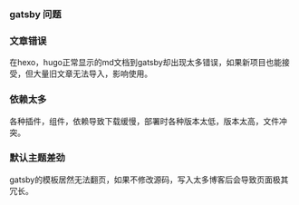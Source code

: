 ### gatsby 问题

### 文章错误

在hexo，hugo正常显示的md文档到gatsby却出现太多错误，如果新项目也能接受，但大量旧文章无法导入，影响使用。


### 依赖太多

各种插件，组件，依赖导致下载缓慢，部署时各种版本太低，版本太高，文件冲突。

### 默认主题差劲

gatsby的模板居然无法翻页，如果不修改源码，写入太多博客后会导致页面极其冗长。